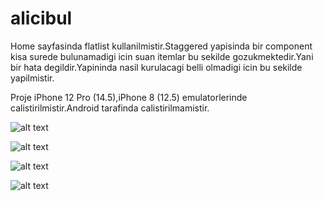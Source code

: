 # alicibul

Home sayfasinda flatlist kullanilmistir.Staggered yapisinda bir component kisa surede bulunamadigi icin suan itemlar 
bu sekilde gozukmektedir.Yani bir hata degildir.Yapininda nasil kurulacagi belli olmadigi icin bu sekilde yapilmistir.



Proje iPhone 12 Pro (14.5),iPhone 8 (12.5) emulatorlerinde calistirilmistir.Android tarafinda calistirilmamistir.

![alt text](https://github.com/blackseapps/alicibul/blob/master/Simulator%20Screen%20Shot%20-%20iPhone%2012%20-%202021-06-01%20at%2020.25.21.png)

![alt text](https://github.com/blackseapps/alicibul/blob/master/Simulator%20Screen%20Shot%20-%20iPhone%2012%20-%202021-06-01%20at%2020.25.30.png)

![alt text](https://github.com/blackseapps/alicibul/blob/master/Simulator%20Screen%20Shot%20-%20iPhone%2012%20-%202021-06-01%20at%2020.25.38.png)

![alt text](https://github.com/blackseapps/alicibul/blob/master/Simulator%20Screen%20Shot%20-%20iPhone%2012%20-%202021-06-01%20at%2020.25.45.png)
